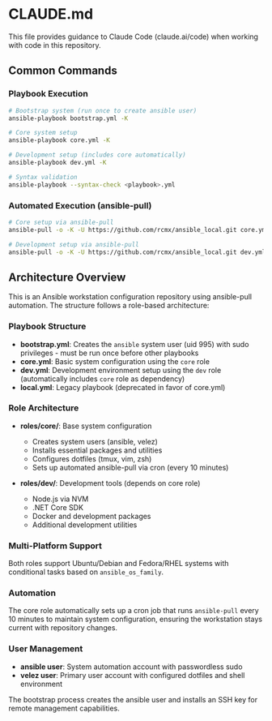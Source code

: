 # CLAUDE.md

This file provides guidance to Claude Code (claude.ai/code) when working with code in this repository.

## Common Commands

### Playbook Execution
```bash
# Bootstrap system (run once to create ansible user)
ansible-playbook bootstrap.yml -K

# Core system setup
ansible-playbook core.yml -K

# Development setup (includes core automatically)
ansible-playbook dev.yml -K

# Syntax validation
ansible-playbook --syntax-check <playbook>.yml
```

### Automated Execution (ansible-pull)
```bash
# Core setup via ansible-pull
ansible-pull -o -K -U https://github.com/rcmx/ansible_local.git core.yml

# Development setup via ansible-pull
ansible-pull -o -K -U https://github.com/rcmx/ansible_local.git dev.yml
```

## Architecture Overview

This is an Ansible workstation configuration repository using ansible-pull automation. The structure follows a role-based architecture:

### Playbook Structure
- **bootstrap.yml**: Creates the `ansible` system user (uid 995) with sudo privileges - must be run once before other playbooks
- **core.yml**: Basic system configuration using the `core` role
- **dev.yml**: Development environment setup using the `dev` role (automatically includes `core` role as dependency)
- **local.yml**: Legacy playbook (deprecated in favor of core.yml)

### Role Architecture
- **roles/core/**: Base system configuration
  - Creates system users (ansible, velez)
  - Installs essential packages and utilities
  - Configures dotfiles (tmux, vim, zsh)
  - Sets up automated ansible-pull via cron (every 10 minutes)
  
- **roles/dev/**: Development tools (depends on core role)
  - Node.js via NVM
  - .NET Core SDK
  - Docker and development packages
  - Additional development utilities

### Multi-Platform Support
Both roles support Ubuntu/Debian and Fedora/RHEL systems with conditional tasks based on `ansible_os_family`.

### Automation
The core role automatically sets up a cron job that runs `ansible-pull` every 10 minutes to maintain system configuration, ensuring the workstation stays current with repository changes.

### User Management
- **ansible user**: System automation account with passwordless sudo
- **velez user**: Primary user account with configured dotfiles and shell environment

The bootstrap process creates the ansible user and installs an SSH key for remote management capabilities.
